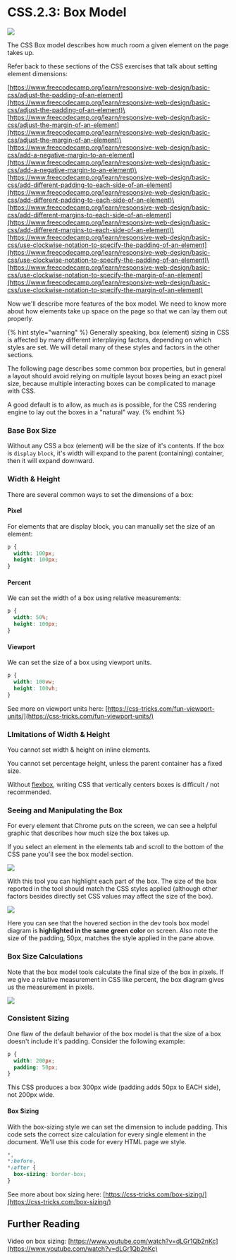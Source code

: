 # CSS.2.3: Box Model

![](../../.gitbook/assets/box-model.png)

The CSS Box model describes how much room a given element on the page takes up.

Refer back to these sections of the CSS exercises that talk about setting element dimensions:

[https://www.freecodecamp.org/learn/responsive-web-design/basic-css/adjust-the-padding-of-an-element](https://www.freecodecamp.org/learn/responsive-web-design/basic-css/adjust-the-padding-of-an-element)\
[https://www.freecodecamp.org/learn/responsive-web-design/basic-css/adjust-the-margin-of-an-element](https://www.freecodecamp.org/learn/responsive-web-design/basic-css/adjust-the-margin-of-an-element)\
[https://www.freecodecamp.org/learn/responsive-web-design/basic-css/add-a-negative-margin-to-an-element](https://www.freecodecamp.org/learn/responsive-web-design/basic-css/add-a-negative-margin-to-an-element)\
[https://www.freecodecamp.org/learn/responsive-web-design/basic-css/add-different-padding-to-each-side-of-an-element](https://www.freecodecamp.org/learn/responsive-web-design/basic-css/add-different-padding-to-each-side-of-an-element)\
[https://www.freecodecamp.org/learn/responsive-web-design/basic-css/add-different-margins-to-each-side-of-an-element](https://www.freecodecamp.org/learn/responsive-web-design/basic-css/add-different-margins-to-each-side-of-an-element)\
[https://www.freecodecamp.org/learn/responsive-web-design/basic-css/use-clockwise-notation-to-specify-the-padding-of-an-element](https://www.freecodecamp.org/learn/responsive-web-design/basic-css/use-clockwise-notation-to-specify-the-padding-of-an-element)\
[https://www.freecodecamp.org/learn/responsive-web-design/basic-css/use-clockwise-notation-to-specify-the-margin-of-an-element](https://www.freecodecamp.org/learn/responsive-web-design/basic-css/use-clockwise-notation-to-specify-the-margin-of-an-element)

Now we'll describe more features of the box model. We need to know more about how elements take up space on the page so that we can lay them out properly.

{% hint style="warning" %}
Generally speaking, box (element) sizing in CSS is affected by many different interplaying factors, depending on which styles are set. We will detail many of these styles and factors in the other sections.

The following page describes some common box properties, but in general a layout should avoid relying on multiple layout boxes being an exact pixel size, because multiple interacting boxes can be complicated to manage with CSS.

A good default is to allow, as much as is possible, for the CSS rendering engine to lay out the boxes in a "natural" way.
{% endhint %}

### Base Box Size

Without any CSS a box (element) will be the size of it's contents. If the box is `display` `block`, it's width will expand to the parent (containing) container, then it will expand downward.

### Width & Height

There are several common ways to set the dimensions of a box:

#### Pixel

For elements that are display block, you can manually set the size of an element:

```css
p {
  width: 100px;
  height: 100px;
}
```

#### Percent

We can set the width of a box using relative measurements:

```css
p {
  width: 50%;
  height: 100px;
}
```

#### Viewport

We can set the size of a box using viewport units.

```css
p {
  width: 100vw;
  height: 100vh;
}
```

See more on viewport units here: [https://css-tricks.com/fun-viewport-units/](https://css-tricks.com/fun-viewport-units/)

### LImitations of Width & Height

You cannot set width & height on inline elements.

You cannot set percentage height, unless the parent container has a fixed size.

Without [flexbox](https://github.com/rocketacademy/bootcamp-docs/blob/master/css/css.3-flexbox), writing CSS that vertically centers boxes is difficult / not recommended.

### Seeing and Manipulating the Box

For every element that Chrome puts on the screen, we can see a helpful graphic that describes how much size the box takes up.

If you select an element in the elements tab and scroll to the bottom of the CSS pane you'll see the box model section.

![](../../.gitbook/assets/dev-t-b-model.png)

With this tool you can highlight each part of the box. The size of the box reported in the tool should match the CSS styles applied (although other factors besides directly set CSS values may affect the size of the box).

![](../../.gitbook/assets/dev-t-b-model-2.png)

Here you can see that the hovered section in the dev tools box model diagram is **highlighted in the same green** **color** on screen. Also note the size of the padding, 50px, matches the style applied in the pane above.

### Box Size Calculations

Note that the box model tools calculate the final size of the box in pixels. If we give a relative measurement in CSS like percent, the box diagram gives us the measurement in pixels.

![](../../.gitbook/assets/dev-t-b-model-3.png)

### Consistent Sizing

One flaw of the default behavior of the box model is that the size of a box doesn't include it's padding. Consider the following example:

```css
p {
  width: 200px;
  padding: 50px;
}
```

This CSS produces a box 300px wide (padding adds 50px to EACH side), not 200px wide.

#### Box Sizing

With the box-sizing style we can set the dimension to include padding. This code sets the correct size calculation for every single element in the document. We'll use this code for every HTML page we style.

```css
*,
*:before,
*:after {
  box-sizing: border-box;
}
```

See more about box sizing here: [https://css-tricks.com/box-sizing/](https://css-tricks.com/box-sizing/)

## Further Reading

Video on box sizing: [https://www.youtube.com/watch?v=dLGr1Qb2nKc](https://www.youtube.com/watch?v=dLGr1Qb2nKc)
